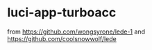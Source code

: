 # luci-app-turboacc

from https://github.com/wongsyrone/lede-1 and https://github.com/coolsnowwolf/lede
